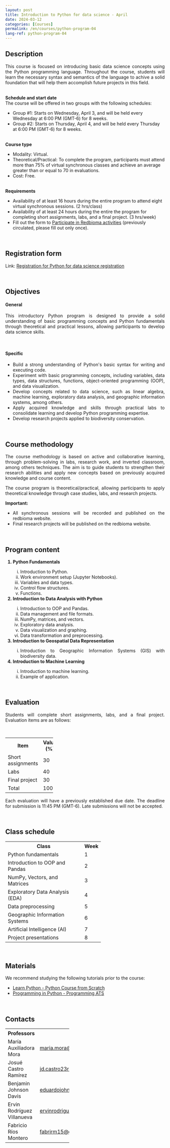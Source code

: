 ```yaml
---
layout: post
title: Introduction to Python for data science - April
date: 2024-03-12
categories: [Courses]
permalink: /en/courses/python-program-04
lang-ref: python-program-04
---
```


## Description
<div style="text-align: justify">
<p>This course is focused on introducing basic data science concepts using the Python programming language. Throughout the course, students will learn the necessary syntax and semantics of the language to achive a solid foundation that will help them accomplish future projects in this field.</p>
</div>
<br>

<div>
<b>Schedule and start date</b>
<br>
The course will be offered in two groups with the following schedules:
<ul>
    <li>Group #1: Starts on Wednesday, April 3, and will be held every Wednesday at 6:00 PM (GMT-6) for 8 weeks.</li>
    <li>Group #2: Starts on Thursday, April 4, and will be held every Thursday at 6:00 PM (GMT-6) for 8 weeks.</li>
</ul>
</div>
<br>

<div>
<b>Course type</b>
<br>
<ul>
    <li>Modality: Virtual.</li>
    <li>Theoretical/Practical: To complete the program, participants must attend more than 75% of virtual synchronous classes and achieve an average greater than or equal to 70 in evaluations.</li>
    <li>Cost: Free.</li>
</ul>
</div>
<br>

<div>
<b>Requirements</b>
<ul>
  <li>Availability of at least 16 hours during the entire program to attend eight virtual synchronous sessions. (2 hrs/class)</li>
  <li>Availability of at least 24 hours during the entire the program for completing short assignments, labs, and a final project. (3 hrs/week)</li>
  <li>Fill out the form to <a href="https://forms.gle/gq98uQN32xz9uBx87">Participate in Redbioma activities</a> (previously circulated, please fill out only once).</li>
</ul>
</div>
<br>

## Registration form
Link: [Registration for Python for data science registration](https://forms.gle/XbZCbuSoV33FiPc1A)

<br>

## Objectives

#### General
<div style="text-align: justify">
<p>This introductory Python program is designed to provide a solid understanding of basic programming concepts and Python fundamentals through theoretical and practical lessons, allowing participants to develop data science skills.
</p></div>
<br>

#### Specific
<div style="text-align: justify"><ul>
    <li>Build a strong understanding of Python's basic syntax for writing and executing code.</li>
    <li>Experiment with basic programming concepts, including variables, data types, data structures, functions, object-oriented programming (OOP), and data visualization.</li>
    <li>Develop concepts related to data science, such as linear algebra, machine learning, exploratory data analysis, and geographic information systems, among others.</li>
    <li>Apply acquired knowledge and skills through practical labs to consolidate learning and develop Python programming expertise.</li>
    <li>Develop research projects applied to biodiversity conservation.</li>
</ul></div>
<br>

## Course methodology

<div style="text-align: justify">
<p>The course methodology is based on active and collaborative learning, through problem-solving in labs, research work, and inverted classroom, among others techniques. The aim is to guide students to strengthen their research abilities and apply new concepts based on previously acquired knowledge and course content.</p>
<p>The course program is theoretical/practical, allowing participants to apply theoretical knowledge through case studies, labs, and research projects.</p>
<b>Important:</b>
<ul>
    <li>All synchronous sessions will be recorded and published on the redbioma website.</li>
    <li>Final research projects will be published on the redbioma website.</li>
</ul>
</div>
<br>

## Program content
<div style="text-align: justify">
<ol>
    <b><li>Python Fundamentals</li></b>
    <ol type="i">
        <li>Introduction to Python.</li>
        <li>Work environment setup (Jupyter Notebooks).</li>
        <li>Variables and data types.</li>
        <li>Control flow structures.</li>
        <li>Functions.</li>
    </ol>
    <b><li>Introduction to Data Analysis with Python</li></b>
    <ol type="i">
        <li>Introduction to OOP and Pandas.</li>
        <li>Data management and file formats.</li>
        <li>NumPy, matrices, and vectors.</li>
        <li>Exploratory data analysis.</li>
        <li>Data visualization and graphing.</li>
        <li>Data transformation and preprocessing.</li>
    </ol>
    <b><li>Introduction to Geospatial Data Representation</li></b>
    <ol type="i">
        <li>Introduction to Geographic Information Systems (GIS) with biodiversity data.</li>
    </ol>
    <b><li>Introduction to Machine Learning</li></b>
    <ol type="i">
        <li>Introduction to machine learning.</li>
        <li>Example of application.</li>
    </ol>
</ol>
</div>
<br>

## Evaluation
<div style="text-align: justify">
<p>Students will complete short assignments, labs, and a final project. Evaluation items are as follows:</p>
</div>
<br>

<table style="width:30%">
  <tr>
    <th>Item</th>
    <th>Value (%)</th>
  </tr>
  <tr>
    <td>Short assignments</td>
    <td>30</td>
  </tr>
  <tr>
    <td>Labs</td>
    <td>40</td>
  </tr>
  <tr>
    <td>Final project</td>
    <td>30</td>
  </tr>
  <tr>
    <td>Total</td>
    <td>100</td>
  </tr>
</table>

<div style="text-align: justify">
<p>Each evaluation will have a previously established due date. The deadline for submission is 11:45 PM (GMT-6). Late submissions will not be accepted.</p>
</div>
<br>

## Class schedule

<table style="width:60%">
  <tr>
    <th>Class</th>
    <th>Week</th>
  </tr>
  <tr>
    <td>Python fundamentals</td>
    <td>1</td>
  </tr>
  <tr>
    <td>Introduction to OOP and Pandas</td>
    <td>2</td>
  </tr>
  <tr>
    <td>NumPy, Vectors, and Matrices</td>
    <td>3</td>
  </tr>
  <tr>
    <td>Exploratory Data Analysis (EDA)</td>
    <td>4</td>
  </tr>
  <tr>
    <td>Data preprocessing</td>
    <td>5</td>
  </tr>
  <tr>
    <td>Geographic Information Systems</td>
    <td>6</td>
  </tr>
  <tr>
    <td>Artificial Intelligence (AI)</td>
    <td>7</td>
  </tr>
  <tr>
    <td>Project presentations</td>
    <td>8</td>
  </tr>
</table>
<br>

## Materials
<p>We recommend studying the following tutorials prior to the course:</p>

- [Learn Python - Python Course from Scratch](https://www.youtube.com/watch?v=DLikpfc64cA)
- [Programming in Python - Programming ATS](https://www.youtube.com/playlist?list=PLWtYZ2ejMVJnh0KVllw24XklzJ62WNFsj)

<br>

## Contacts

<table style="width:40%">
  <tr>
    <th>Professors</th>
    <th>Email</th>
  </tr>
  <tr>
    <td>María Auxiliadora Mora</td>
    <td><a href="mailto:maria.mora@itcr.ac.cr">maria.mora@itcr.ac.cr</a></td>
  </tr>
  <tr>
    <td>Josué Castro Ramírez</td>
    <td><a href="mailto:jd.castro23r@gmail.com">jd.castro23r@gmail.com</a></td>
  </tr>
  <tr>
    <td>Benjamin Johnson Davis</td>
    <td><a href="mailto:eduardojohnson2001@gmail.com">eduardojohnson2001@gmail.com</a></td>
  </tr>
  <tr>
    <td>Ervin Rodríguez Villanueva</td>
    <td><a href="mailto:ervinrodriguez140@gmail.com">ervinrodriguez140@gmail.com</a></td>
  </tr>
  <tr>
    <td>Fabricio Ríos Montero</td>
    <td><a href="mailto:fabrirm15@gmail.com">fabrirm15@gmail.com</a></td>
  </tr>
</table>